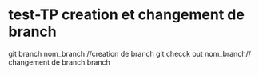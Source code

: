 # test-TP creation et changement de branch
git branch nom_branch //creation de branch
git checck out nom_branch// changement de branch branch
